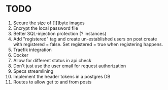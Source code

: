 # TODO
1. Secure the size of [][]byte images
2. Encrypt the local password file
4. Better SQL-injection protection (? instances)
5. Add "registered" tag and create un-established users on post create with registered = false. Set registered = true when registering happens.
6. Traefik integration
7. Docker
8. Allow for different status in api.check 
9. Don't just use the user email for request authorization
10. Specs streamlining
11. Implement the header tokens in a postgres DB
12. Routes to allow get to and from posts